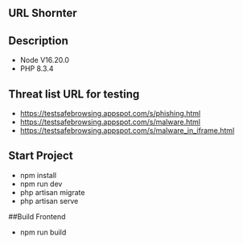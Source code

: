 ## URL Shornter 

## Description

 - Node V16.20.0
 - PHP 8.3.4


## Threat list URL for testing

 - https://testsafebrowsing.appspot.com/s/phishing.html 
 - https://testsafebrowsing.appspot.com/s/malware.html 
 - https://testsafebrowsing.appspot.com/s/malware_in_iframe.html 


## Start Project
 - npm install
 - npm run dev
 - php artisan migrate
 - php artisan serve

 ##Build Frontend 
 - npm run build
